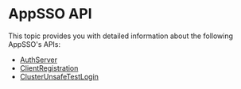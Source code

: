# AppSSO API

This topic provides you with detailed information about the following AppSSO's APIs:

- [AuthServer](./authserver.hbs.md)
- [ClientRegistration](./clientregistration.hbs.md)
- [ClusterUnsafeTestLogin](./clusterunsafetestlogin.hbs.md)
